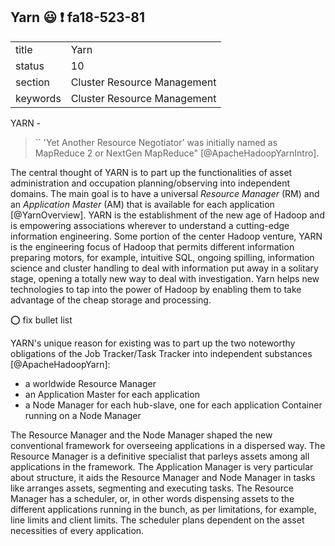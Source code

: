 ## Yarn :smiley: :exclamation: fa18-523-81


|          |                             |
| -------- | --------------------------- |
| title    | Yarn                        | 
| status   | 10                          |
| section  | Cluster Resource Management |
| keywords | Cluster Resource Management |



YARN - 
> `` 'Yet Another Resource Negotiator' was initially named as MapReduce 2 or NextGen 
> MapReduce" [@ApacheHadoopYarnIntro]. 

The central thought of YARN is to part up the functionalities of asset administration and occupation planning/observing into independent domains. The main goal is to have a universal *Resource Manager* (RM) and an *Application Master* (AM) that is available for each application [@YarnOverview]. YARN is the establishment of the new age of Hadoop and is empowering associations wherever to understand a cutting-edge information engineering. Some portion of the center Hadoop venture, YARN is the engineering focus of Hadoop that permits different information preparing motors, for example, intuitive SQL, ongoing spilling, information science and cluster handling to deal with information put away in a solitary stage, opening a totally new way to deal with investigation. Yarn helps new technologies to tap into the power of Hadoop by enabling them to take advantage of the cheap storage and processing.

:o: fix bullet list

YARN's unique reason for existing was to part up the two noteworthy obligations of the Job Tracker/Task Tracker into independent substances [@ApacheHadoopYarn]: 
* a worldwide Resource Manager 
* an Application Master for each application 
* a Node Manager for each hub-slave, one for each application Container running on a Node Manager

The Resource Manager and the Node Manager shaped the new conventional framework for overseeing applications in a dispersed way. The Resource Manager is a definitive specialist that parleys assets among all applications in the framework. The Application Manager is very particular about structure, it aids the Resource Manager and Node Manager in tasks like arranges assets, segmenting and executing tasks. The Resource Manager has a scheduler, or, in other words dispensing assets to the different applications running in the bunch, as per limitations, for example, line limits and client limits. The scheduler plans dependent on the asset necessities of every application.




